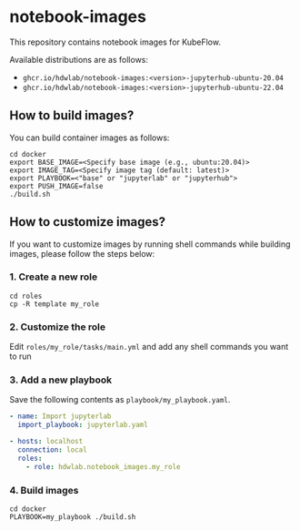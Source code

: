 # notebook-images

This repository contains notebook images for KubeFlow.

Available distributions are as follows:
 - `ghcr.io/hdwlab/notebook-images:<version>-jupyterhub-ubuntu-20.04`
 - `ghcr.io/hdwlab/notebook-images:<version>-jupyterhub-ubuntu-22.04`


## How to build images?

You can build container images as follows:

```shell
cd docker
export BASE_IMAGE=<Specify base image (e.g., ubuntu:20.04)>
export IMAGE_TAG=<Specify image tag (default: latest)>
export PLAYBOOK=<"base" or "jupyterlab" or "jupyterhub">
export PUSH_IMAGE=false
./build.sh

```


## How to customize images?

If you want to customize images by running shell commands while building images, 
please follow the steps below:

### 1. Create a new role

```shell
cd roles
cp -R template my_role

```

### 2. Customize the role

Edit `roles/my_role/tasks/main.yml` and add any shell commands you want to run


### 3. Add a new playbook

Save the following contents as `playbook/my_playbook.yaml`.

```yaml
- name: Import jupyterlab
  import_playbook: jupyterlab.yaml

- hosts: localhost
  connection: local
  roles:
    - role: hdwlab.notebook_images.my_role

```


### 4. Build images

```shell
cd docker
PLAYBOOK=my_playbook ./build.sh

```